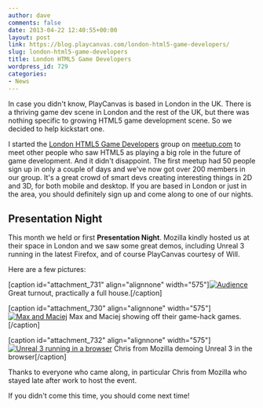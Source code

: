 ```yaml
---
author: dave
comments: false
date: 2013-04-22 12:40:55+00:00
layout: post
link: https://blog.playcanvas.com/london-html5-game-developers/
slug: london-html5-game-developers
title: London HTML5 Game Developers
wordpress_id: 729
categories:
- News
---
```


In case you didn't know, PlayCanvas is based in London in the UK. There is a thriving game dev scene in London and the rest of the UK, but there was nothing specific to growing HTML5 game development scene. So we decided to help kickstart one.

I started the [London HTML5 Game Developers](http://www.meetup.com/London-HTML5-Game-Developers/) group on [meetup.com](http://meetup.com) to meet other people who saw HTML5 as playing a big role in the future of game development. And it didn't disappoint. The first meetup had 50 people sign up in only a couple of days and we've now got over 200 members in our group. It's a great crowd of smart devs creating interesting things in 2D and 3D, for both mobile and desktop. If you are based in London or just in the area, you should definitely sign up and come along to one of our nights.



## Presentation Night



This month we held or first **Presentation Night**. Mozilla kindly hosted us at their space in London and we saw some great demos, including Unreal 3 running in the latest Firefox, and of course PlayCanvas courtesy of Will.

Here are a few pictures:

[caption id="attachment_731" align="alignnone" width="575"][![Audience](http://playcanvas.com/wp-content/uploads/2013/04/2013-04-18-19.24.16.jpg)](http://playcanvas.com/wp-content/uploads/2013/04/2013-04-18-19.24.16.jpg) Great turnout, practically a full house.[/caption]

  


[caption id="attachment_730" align="alignnone" width="575"][![Max and Maciej](http://playcanvas.com/wp-content/uploads/2013/04/2013-04-18-19.18.01.jpg)](http://playcanvas.com/wp-content/uploads/2013/04/2013-04-18-19.18.01.jpg) Max and Maciej showing off their game-hack games.[/caption]

  


[caption id="attachment_732" align="alignnone" width="575"][![Unreal 3 running in a browser](http://playcanvas.com/wp-content/uploads/2013/04/2013-04-18-20.59.15.jpg)](http://playcanvas.com/wp-content/uploads/2013/04/2013-04-18-20.59.15.jpg) Chris from Mozilla demoing Unreal 3 in the browser[/caption]

Thanks to everyone who came along, in particular Chris from Mozilla who stayed late after work to host the event.

If you didn't come this time, you should come next time!
